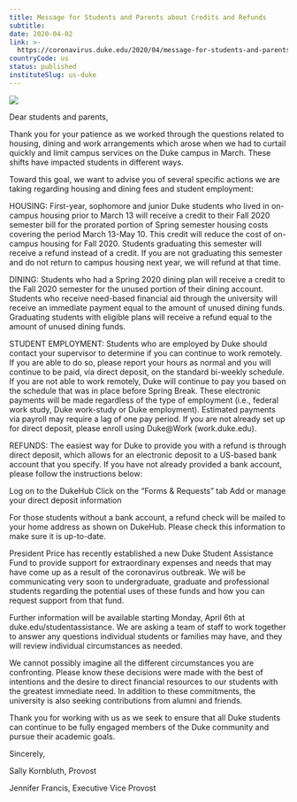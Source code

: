 ```yaml
---
title: Message for Students and Parents about Credits and Refunds
subtitle: 
date: 2020-04-02
link: >-
  https://coronavirus.duke.edu/2020/04/message-for-students-and-parents-about-credits-and-refunds/
countryCode: us
status: published
instituteSlug: us-duke
---
```

![](https://coronavirus.duke.edu/wp-content/uploads/2020/03/ms-icon-310x310-1-88x88.png)

Dear students and parents,

Thank you for your patience as we worked through the questions related to housing, dining and work arrangements which arose when we had to curtail quickly and limit campus services on the Duke campus in March. These shifts have impacted students in different ways.

Toward this goal, we want to advise you of several specific actions we are taking regarding housing and dining fees and student employment:

HOUSING: First-year, sophomore and junior Duke students who lived in on-campus housing prior to March 13 will receive a credit to their Fall 2020 semester bill for the prorated portion of Spring semester housing costs covering the period March 13-May 10. This credit will reduce the cost of on-campus housing for Fall 2020. Students graduating this semester will receive a refund instead of a credit. If you are not graduating this semester and do not return to campus housing next year, we will refund at that time.

DINING: Students who had a Spring 2020 dining plan will receive a credit to the Fall 2020 semester for the unused portion of their dining account. Students who receive need-based financial aid through the university will receive an immediate payment equal to the amount of unused dining funds. Graduating students with eligible plans will receive a refund equal to the amount of unused dining funds.

STUDENT EMPLOYMENT: Students who are employed by Duke should contact your supervisor to determine if you can continue to work remotely. If you are able to do so, please report your hours as normal and you will continue to be paid, via direct deposit, on the standard bi-weekly schedule. If you are not able to work remotely, Duke will continue to pay you based on the schedule that was in place before Spring Break. These electronic payments will be made regardless of the type of employment (i.e., federal work study, Duke work-study or Duke employment). Estimated payments via payroll may require a lag of one pay period. If you are not already set up for direct deposit, please enroll using Duke@Work (work.duke.edu).

REFUNDS: The easiest way for Duke to provide you with a refund is through direct deposit, which allows for an electronic deposit to a US-based bank account that you specify. If you have not already provided a bank account, please follow the instructions below:

Log on to the DukeHub Click on the “Forms & Requests” tab Add or manage your direct deposit information

For those students without a bank account, a refund check will be mailed to your home address as shown on DukeHub. Please check this information to make sure it is up-to-date.

President Price has recently established a new Duke Student Assistance Fund to provide support for extraordinary expenses and needs that may have come up as a result of the coronavirus outbreak. We will be communicating very soon to undergraduate, graduate and professional students regarding the potential uses of these funds and how you can request support from that fund.

Further information will be available starting Monday, April 6th at duke.edu/studentassistance. We are asking a team of staff to work together to answer any questions individual students or families may have, and they will review individual circumstances as needed.

We cannot possibly imagine all the different circumstances you are confronting. Please know these decisions were made with the best of intentions and the desire to direct financial resources to our students with the greatest immediate need. In addition to these commitments, the university is also seeking contributions from alumni and friends.

Thank you for working with us as we seek to ensure that all Duke students can continue to be fully engaged members of the Duke community and pursue their academic goals.

Sincerely,

Sally Kornbluth, Provost

Jennifer Francis, Executive Vice Provost